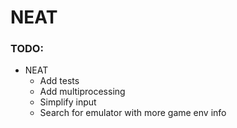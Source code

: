 # NEAT

### TODO:
- NEAT
    - Add tests
    - Add multiprocessing
    - Simplify input
    - Search for emulator with more game env info
